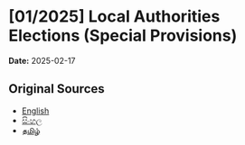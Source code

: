 # [01/2025] Local Authorities Elections (Special Provisions)

**Date:** 2025-02-17

## Original Sources

- [English](https://documents.gov.lk/view/acts/2025/2/01-2025_E.pdf)
- [සිංහල](https://documents.gov.lk/view/acts/2025/2/01-2025_S.pdf)
- [தமிழ்](https://documents.gov.lk/view/acts/2025/2/01-2025_T.pdf)
